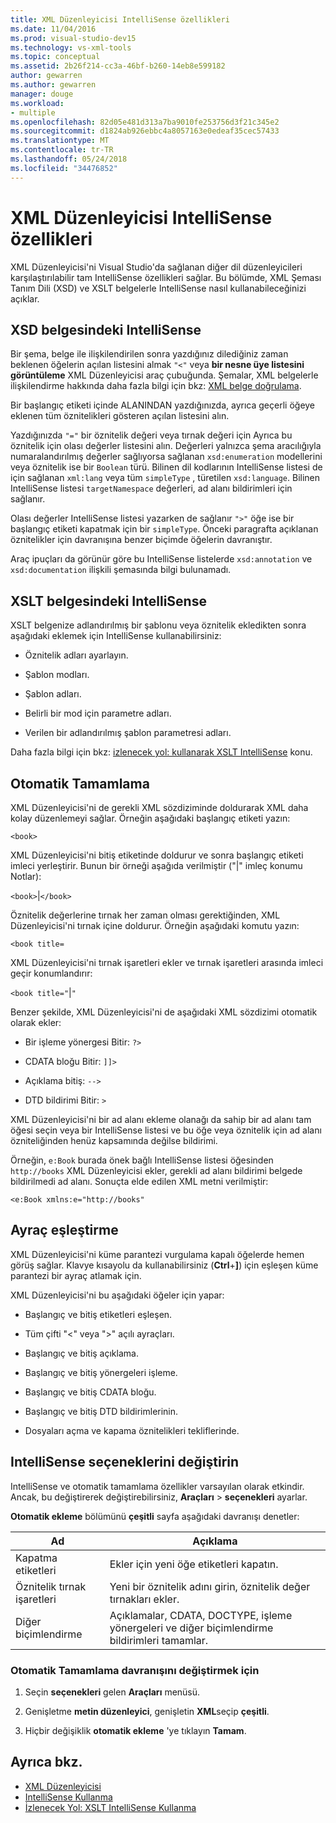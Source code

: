 ```yaml
---
title: XML Düzenleyicisi IntelliSense özellikleri
ms.date: 11/04/2016
ms.prod: visual-studio-dev15
ms.technology: vs-xml-tools
ms.topic: conceptual
ms.assetid: 2b26f214-cc3a-46bf-b260-14eb8e599182
author: gewarren
ms.author: gewarren
manager: douge
ms.workload:
- multiple
ms.openlocfilehash: 82d05e481d313a7ba9010fe253756d3f21c345e2
ms.sourcegitcommit: d1824ab926ebbc4a8057163e0edeaf35cec57433
ms.translationtype: MT
ms.contentlocale: tr-TR
ms.lasthandoff: 05/24/2018
ms.locfileid: "34476852"
---
```

# <a name="xml-editor-intellisense-features"></a>XML Düzenleyicisi IntelliSense özellikleri

XML Düzenleyicisi'ni Visual Studio'da sağlanan diğer dil düzenleyicileri karşılaştırılabilir tam IntelliSense özellikleri sağlar. Bu bölümde, XML Şeması Tanım Dili (XSD) ve XSLT belgelerle IntelliSense nasıl kullanabileceğinizi açıklar.

## <a name="intellisense-in-an-xsd-document"></a>XSD belgesindeki IntelliSense
 Bir şema, belge ile ilişkilendirilen sonra yazdığınız dilediğiniz zaman beklenen öğelerin açılan listesini almak `"<"` veya **bir nesne üye listesini görüntüleme** XML Düzenleyicisi araç çubuğunda. Şemalar, XML belgelerle ilişkilendirme hakkında daha fazla bilgi için bkz: [XML belge doğrulama](../xml-tools/xml-document-validation.md).

 Bir başlangıç etiketi içinde ALANINDAN yazdığınızda, ayrıca geçerli öğeye eklenen tüm öznitelikleri gösteren açılan listesini alın.

 Yazdığınızda `"="` bir öznitelik değeri veya tırnak değeri için Ayrıca bu öznitelik için olası değerler listesini alın. Değerleri yalnızca şema aracılığıyla numaralandırılmış değerler sağlıyorsa sağlanan `xsd:enumeration` modellerini veya öznitelik ise bir `Boolean` türü. Bilinen dil kodlarının IntelliSense listesi de için sağlanan `xml:lang` veya tüm `simpleType` , türetilen `xsd:language`. Bilinen IntelliSense listesi `targetNamespace` değerleri, ad alanı bildirimleri için sağlanır.

 Olası değerler IntelliSense listesi yazarken de sağlanır `">"` öğe ise bir başlangıç etiketi kapatmak için bir `simpleType`. Önceki paragrafta açıklanan öznitelikler için davranışına benzer biçimde öğelerin davranıştır.

 Araç ipuçları da görünür göre bu IntelliSense listelerde `xsd:annotation` ve `xsd:documentation` ilişkili şemasında bilgi bulunamadı.

## <a name="intellisense-in-an-xslt-document"></a>XSLT belgesindeki IntelliSense
 XSLT belgenize adlandırılmış bir şablonu veya öznitelik ekledikten sonra aşağıdaki eklemek için IntelliSense kullanabilirsiniz:

-   Öznitelik adları ayarlayın.

-   Şablon modları.

-   Şablon adları.

-   Belirli bir mod için parametre adları.

-   Verilen bir adlandırılmış şablon parametresi adları.

Daha fazla bilgi için bkz: [izlenecek yol: kullanarak XSLT IntelliSense](../xml-tools/walkthrough-using-xslt-intellisense.md) konu.

## <a name="auto-completion"></a>Otomatik Tamamlama
 XML Düzenleyicisi'ni de gerekli XML sözdiziminde doldurarak XML daha kolay düzenlemeyi sağlar. Örneğin aşağıdaki başlangıç etiketi yazın:

 `<book>`

 XML Düzenleyicisi'ni bitiş etiketinde doldurur ve sonra başlangıç etiketi imleci yerleştirir. Bunun bir örneği aşağıda verilmiştir ("&#124;" imleç konumu Notlar):

 `<book>`&#124;`</book>`

 Öznitelik değerlerine tırnak her zaman olması gerektiğinden, XML Düzenleyicisi'ni tırnak içine doldurur. Örneğin aşağıdaki komutu yazın:

 `<book title=`

 XML Düzenleyicisi'ni tırnak işaretleri ekler ve tırnak işaretleri arasında imleci geçir konumlandırır:

 `<book title="`&#124;`"`

 Benzer şekilde, XML Düzenleyicisi'ni de aşağıdaki XML sözdizimi otomatik olarak ekler:

-   Bir işleme yönergesi Bitir:  `?>`

-   CDATA bloğu Bitir: `]]>`

-   Açıklama bitiş: `-->`

-   DTD bildirimi Bitir: `>`

XML Düzenleyicisi'ni bir ad alanı ekleme olanağı da sahip bir ad alanı tam öğesi seçin veya bir IntelliSense listesi ve bu öğe veya öznitelik için ad alanı özniteliğinden henüz kapsamında değilse bildirimi.

Örneğin, `e:Book` burada önek bağlı IntelliSense listesi öğesinden `http://books` XML Düzenleyicisi ekler, gerekli ad alanı bildirimi belgede bildirilmedi ad alanı. Sonuçta elde edilen XML metni verilmiştir:

`<e:Book xmlns:e="http://books"`

## <a name="brace-matching"></a>Ayraç eşleştirme
 XML Düzenleyicisi'ni küme parantezi vurgulama kapalı öğelerde hemen görüş sağlar. Klavye kısayolu da kullanabilirsiniz (**Ctrl**+**]**) için eşleşen küme parantezi bir ayraç atlamak için.

 XML Düzenleyicisi'ni bu aşağıdaki öğeler için yapar:

-   Başlangıç ve bitiş etiketleri eşleşen.

-   Tüm çifti "\<" veya ">" açılı ayraçları.

-   Başlangıç ve bitiş açıklama.

-   Başlangıç ve bitiş yönergeleri işleme.

-   Başlangıç ve bitiş CDATA bloğu.

-   Başlangıç ve bitiş DTD bildirimlerinin.

-   Dosyaları açma ve kapama öznitelikleri tekliflerinde.

## <a name="modify-the-intellisense-options"></a>IntelliSense seçeneklerini değiştirin
 IntelliSense ve otomatik tamamlama özellikler varsayılan olarak etkindir. Ancak, bu değiştirerek değiştirebilirsiniz, **Araçları** > **seçenekleri** ayarlar.

 **Otomatik ekleme** bölümünü **çeşitli** sayfa aşağıdaki davranışı denetler:

|Ad|Açıklama|
|----------|-----------------|
|Kapatma etiketleri|Ekler için yeni öğe etiketleri kapatın.|
|Öznitelik tırnak işaretleri|Yeni bir öznitelik adını girin, öznitelik değer tırnakları ekler.|
|Diğer biçimlendirme|Açıklamalar, CDATA, DOCTYPE, işleme yönergeleri ve diğer biçimlendirme bildirimleri tamamlar.|

### <a name="to-change-the-auto-completion-behavior"></a>Otomatik Tamamlama davranışını değiştirmek için

1.  Seçin **seçenekleri** gelen **Araçları** menüsü.

2.  Genişletme **metin düzenleyici**, genişletin **XML**seçip **çeşitli**.

3.  Hiçbir değişiklik **otomatik ekleme** 'ye tıklayın **Tamam**.

## <a name="see-also"></a>Ayrıca bkz.

- [XML Düzenleyicisi](../xml-tools/xml-editor.md)
- [IntelliSense Kullanma](../ide/using-intellisense.md)
- [İzlenecek Yol: XSLT IntelliSense Kullanma](../xml-tools/walkthrough-using-xslt-intellisense.md)